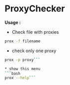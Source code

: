 # ProxyChecker

**Usage :**
* Check file with proxies
```bash
prox -f filename
```

* check only one proxy
```bash
prox -p proxy```

* show this menu
```bash
prox --help```

